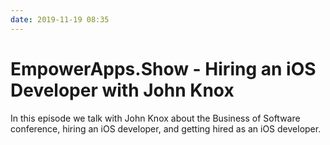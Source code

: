 ```yaml
---
date: 2019-11-19 08:35
---
```

# EmpowerApps.Show - Hiring an iOS Developer with John Knox


In this episode we talk with John Knox about the Business of Software conference, hiring an iOS developer, and getting hired as an iOS developer.